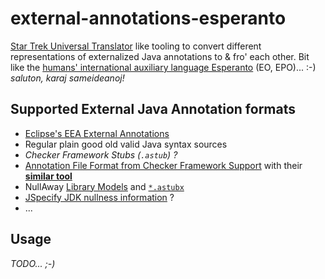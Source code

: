 # external-annotations-esperanto

[Star Trek Universal Translator](https://github.com/louh/universal-translator-faq) like tooling to convert different representations of externalized Java annotations to &amp; fro' each other.  Bit like the [humans' international auxiliary language Esperanto](https://en.wikipedia.org/wiki/Esperanto) (EO, EPO)... :-) _saluton, karaj sameideanoj!_

## Supported External Java Annotation formats

* [Eclipse's EEA External Annotations](http://help.eclipse.org/latest/index.jsp?topic=%2Forg.eclipse.jdt.doc.user%2Ftasks%2Ftask-using_external_null_annotations.htm)
* Regular plain good old valid Java syntax sources
* _Checker Framework Stubs (`.astub`) ?_
* [Annotation File Format from Checker Framework Support](https://checkerframework.org/annotation-file-utilities/annotation-file-format.html) with their **[similar tool](https://github.com/typetools/annotation-tools)**
* NullAway [Library Models](https://github.com/uber/NullAway/wiki/Configuration#library-models) and [`*.astubx`](https://github.com/lastnpe/external-annotations-esperanto/issues/3)
* [JSpecify JDK nullness information](https://github.com/enola-dev/enola/issues/845#issuecomment-2299888800) ?
* ...

## Usage

_TODO... ;-)_
